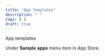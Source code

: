 ```yaml
---
title: "App Templates"
description: " "
tags: [ ]
draft: true
---
```


App templates

Under **Sample apps** menu item in App Store.
